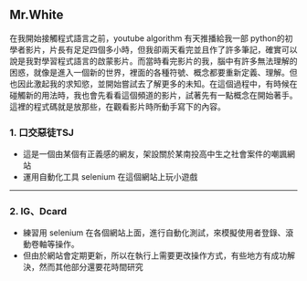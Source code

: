 ## Mr.White
在我開始接觸程式語言之前，youtube algorithm 有天推播給我一部 python的初學者影片，片長有足足四個多小時，但我卻兩天看完並且作了許多筆記，確實可以說是我對學習程式語言的啟蒙影片。而當時看完影片的我，腦中有許多無法理解的困惑，就像是進入一個新的世界，裡面的各種符號、概念都要重新定義、理解。但也因此激起我的求知慾，並開始嘗試去了解更多的未知。在這個過程中，有時候在碰觸新的用法時，我也會先看看這個頻道的影片，試著先有一點概念在開始著手。這裡的程式碼就是放那些，在觀看影片時所動手寫下的內容。

### 1. 口交惡徒TSJ
* 這是一個由某個有正義感的網友，架設關於某南投高中生之社會案件的嘲諷網站
* 運用自動化工具 selenium 在這個網站上玩小遊戲
<hr>

### 2. IG、Dcard
* 練習用 selenium 在各個網站上面，進行自動化測試，來模擬使用者登錄、滾動卷軸等操作。
* 但由於網站會定期更新，所以在執行上需要更改操作方式，有些地方有成功解決，然而其他部分還要花時間研究
